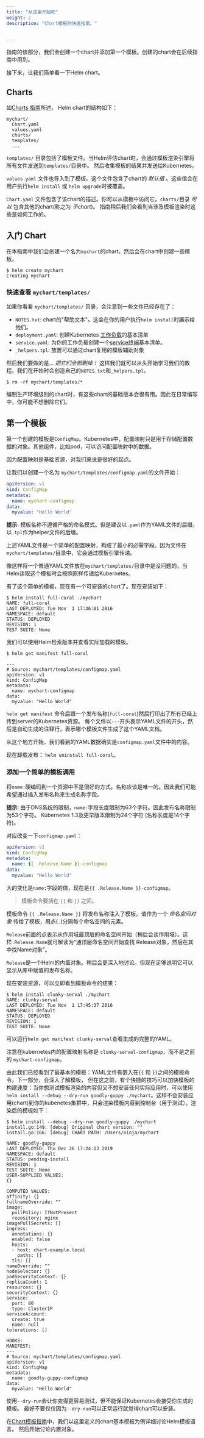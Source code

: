 ```yaml
---
title: "从这里开始吧"
weight: 2
description: "Chart模板的快速指南。"


---
```


指南的该部分，我们会创建一个chart并添加第一个模板。创建的chart会在后续指南中用到。

接下来，让我们简单看一下Helm chart。

## Charts

如[Charts 指南](https://helm.sh/zh/docs/topics/charts)所述， Helm chart的结构如下：

```shell
mychart/
  Chart.yaml
  values.yaml
  charts/
  templates/
  ...
```

`templates/` 目录包括了模板文件。当Helm评估chart时，会通过模板渲染引擎将所有文件发送到`templates/`目录中。
然后收集模板的结果并发送给Kubernetes。

`values.yaml` 文件也导入到了模板。这个文件包含了chart的 _默认值_ 。这些值会在用户执行`helm install` 或 `helm upgrade`时被覆盖。

`Chart.yaml` 文件包含了该chart的描述。你可以从模板中访问它。`charts/`目录 _可以_ 包含其他的chart(称之为 _子chart_)。
指南稍后我们会看到当涉及模板渲染时这些是如何工作的。

## 入门 Chart

在本指南中我们会创建一个名为`mychart`的chart，然后会在chart中创建一些模板。

```console
$ helm create mychart
Creating mychart
```

### 快速查看 `mychart/templates/`

如果你看看 `mychart/templates/` 目录，会注意到一些文件已经存在了：

- `NOTES.txt`: chart的"帮助文本"。这会在你的用户执行`helm install`时展示给他们。
- `deployment.yaml`: 创建Kubernetes
  [工作负载](https://kubernetes.io/docs/user-guide/deployments/)的基本清单
- `service.yaml`: 为你的工作负载创建一个[service终端](https://kubernetes.io/docs/user-guide/services/)基本清单。
- `_helpers.tpl`: 放置可以通过chart复用的模板辅助对象

然后我们要做的是... _把它们全部删掉！_ 这样我们就可以从头开始学习我们的教程。我们在开始时会创造自己的`NOTES.txt`和`_helpers.tpl`。

```console
$ rm -rf mychart/templates/*
```

编制生产环境级别的chart时，有这些chart的基础版本会很有用。因此在日常编写中，你可能不想删除它们。

## 第一个模板

第一个创建的模板是`ConfigMap`。Kubernetes中，配置映射只是用于存储配置数据的对象。其他组件，比如pod，可以访问配置映射中的数据。

因为配置映射是基础资源，对我们来说是很好的起点。

让我们以创建一个名为 `mychart/templates/configmap.yaml`的文件开始：

```yaml
apiVersion: v1
kind: ConfigMap
metadata:
  name: mychart-configmap
data:
  myvalue: "Hello World"
```

**提示:** 模板名称不遵循严格的命名模式。但是建议以`.yaml`作为YAML文件的后缀，以`.tpl`作为helper文件的后缀。

上述YAML文件是一个简单的配置映射，构成了最小的必需字段。因为文件在 `mychart/templates/`目录中，它会通过模板引擎传递。

像这样将一个普通YAML文件放在`mychart/templates/`目录中是没问题的。当Helm读取这个模板时会按照原样传递给Kubernetes。

有了这个简单的模板，现在有一个可安装的chart了。现在安装如下：

```console
$ helm install full-coral ./mychart
NAME: full-coral
LAST DEPLOYED: Tue Nov  1 17:36:01 2016
NAMESPACE: default
STATUS: DEPLOYED
REVISION: 1
TEST SUITE: None
```

我们可以使用Helm检索版本并查看实际加载的模板。

```console
$ helm get manifest full-coral

---
# Source: mychart/templates/configmap.yaml
apiVersion: v1
kind: ConfigMap
metadata:
  name: mychart-configmap
data:
  myvalue: "Hello World"
```

`helm get manifest` 命令后跟一个发布名称(`full-coral`)然后打印出了所有已经上传到server的Kubernetes资源。
每个文件以`---`开头表示YAML文件的开头，然后是自动生成的注释行，表示哪个模板文件生成了这个YAML文档。

从这个地方开始，我们看到的YAML数据确实是`configmap.yaml`文件中的内容。

现在卸载发布： `helm uninstall full-coral`。

### 添加一个简单的模板调用

将`name:`硬编码到一个资源中不是很好的方式。名称应该是唯一的。因此我们可能希望通过插入发布名称来生成名称字段。

**提示:** 由于DNS系统的限制，`name:`字段长度限制为63个字符。因此发布名称限制为53个字符。
Kubernetes 1.3及更早版本限制为24个字符 (名称长度是14个字符)。

对应改变一下`configmap.yaml`：

```yaml
apiVersion: v1
kind: ConfigMap
metadata:
  name: {{ .Release.Name }}-configmap
data:
  myvalue: "Hello World"
```

大的变化是`name:`字段的值，现在是`{{ .Release.Name }}-configmap`。

> 模板命令要括在 `{{` 和 `}}` 之间。

模板命令 `{{ .Release.Name }}` 将发布名称注入了模板。值作为一个 _命名空间对象_ 传给了模板，用点(`.`)分隔每个命名空间的元素。

`Release`前面的点表示从作用域最顶层的命名空间开始（稍后会谈作用域）。这样`.Release.Name`就可解读为“通顶层命名空间开始查找
Release对象，然后在其中找Name对象”。

`Release`是一个Helm的内置对象。稍后会更深入地讨论。但现在足够说明它可以显示从库中赋值的发布名称。

现在安装资源，可以立即看到模板命令的结果：

```console
$ helm install clunky-serval ./mychart
NAME: clunky-serval
LAST DEPLOYED: Tue Nov  1 17:45:37 2016
NAMESPACE: default
STATUS: DEPLOYED
REVISION: 1
TEST SUITE: None
```

可以运行`helm get manifest clunky-serval`查看生成的完整的YAML。

注意在kubernetes内的配置映射名称是 `clunky-serval-configmap`，而不是之前的 `mychart-configmap`。

由此我们已经看到了最基本的模板：YAML文件有嵌入在`{{` 和 `}}`之间的模板命令。下一部分，会深入了解模板，
但在这之前，有个快捷的技巧可以加快模板的构建速度：当你想测试模板渲染的内容但又不想安装任何实际应用时，可以使用`helm
install --debug --dry-run goodly-guppy ./mychart`。这样不会安装应用(chart)到你的kubenetes集群中，只会渲染模板内容到控制台（用于测试）。渲染后的模板如下：

```console
$ helm install --debug --dry-run goodly-guppy ./mychart
install.go:149: [debug] Original chart version: ""
install.go:166: [debug] CHART PATH: /Users/ninja/mychart

NAME: goodly-guppy
LAST DEPLOYED: Thu Dec 26 17:24:13 2019
NAMESPACE: default
STATUS: pending-install
REVISION: 1
TEST SUITE: None
USER-SUPPLIED VALUES:
{}

COMPUTED VALUES:
affinity: {}
fullnameOverride: ""
image:
  pullPolicy: IfNotPresent
  repository: nginx
imagePullSecrets: []
ingress:
  annotations: {}
  enabled: false
  hosts:
  - host: chart-example.local
    paths: []
  tls: []
nameOverride: ""
nodeSelector: {}
podSecurityContext: {}
replicaCount: 1
resources: {}
securityContext: {}
service:
  port: 80
  type: ClusterIP
serviceAccount:
  create: true
  name: null
tolerations: []

HOOKS:
MANIFEST:
---
# Source: mychart/templates/configmap.yaml
apiVersion: v1
kind: ConfigMap
metadata:
  name: goodly-guppy-configmap
data:
  myvalue: "Hello World"

```

使用`--dry-run`会让你变得更容易测试，但不能保证Kubernetes会接受你生成的模板。
最好不要仅仅因为`--dry-run`可以正常运行就觉得chart可以安装。

在[Chart模板指南](_index.md)中，我们以这里定义的chart基本模板为例详细讨论Helm模板语言。
然后开始讨论内置对象。
